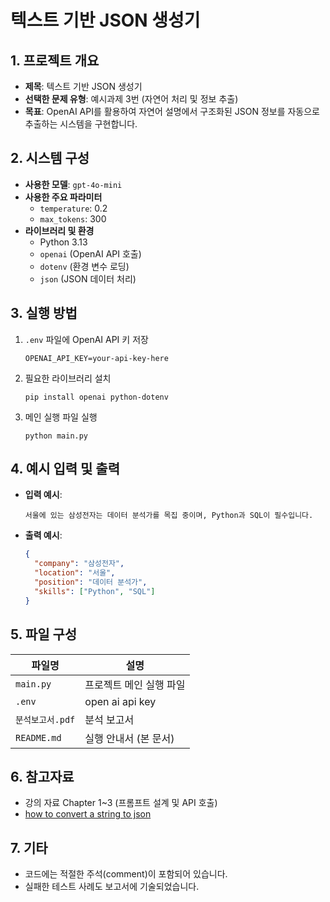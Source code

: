 # 텍스트 기반 JSON 생성기

## 1. 프로젝트 개요
- **제목**: 텍스트 기반 JSON 생성기
- **선택한 문제 유형**: 예시과제 3번 (자연어 처리 및 정보 추출)
- **목표**: OpenAI API를 활용하여 자연어 설명에서 구조화된 JSON 정보를 자동으로 추출하는 시스템을 구현합니다.

## 2. 시스템 구성
- **사용한 모델**: `gpt-4o-mini`
- **사용한 주요 파라미터**
  - `temperature`: 0.2
  - `max_tokens`: 300
- **라이브러리 및 환경**
  - Python 3.13
  - `openai` (OpenAI API 호출)
  - `dotenv` (환경 변수 로딩)
  - `json` (JSON 데이터 처리)

## 3. 실행 방법
1. `.env` 파일에 OpenAI API 키 저장
   ```
   OPENAI_API_KEY=your-api-key-here
   ```
2. 필요한 라이브러리 설치
   ```
   pip install openai python-dotenv
   ```
3. 메인 실행 파일 실행
   ```
   python main.py
   ```

## 4. 예시 입력 및 출력
- **입력 예시**:
  ```
  서울에 있는 삼성전자는 데이터 분석가를 목집 중이며, Python과 SQL이 필수입니다.
  ```
- **출력 예시**:
  ```json
  {
    "company": "삼성전자",
    "location": "서울",
    "position": "데이터 분석가",
    "skills": ["Python", "SQL"]
  }
  ```

## 5. 파일 구성
| 파일명 | 설명 |
|-----------|-------|
| `main.py` | 프로젝트 메인 실행 파일 |
| `.env` | open ai api key |
| `분석보고서.pdf` | 분석 보고서 |
| `README.md` | 실행 안내서 (본 문서) |

## 6. 참고자료
- 강의 자료 Chapter 1~3 (프롬프트 설계 및 API 호출)
- [how to convert a string to json](https://www.freecodecamp.org/news/python-json-how-to-convert-a-string-to-json/) 

## 7. 기타
- 코드에는 적절한 주석(comment)이 포함되어 있습니다.
- 실패한 테스트 사례도 보고서에 기술되었습니다.
  
